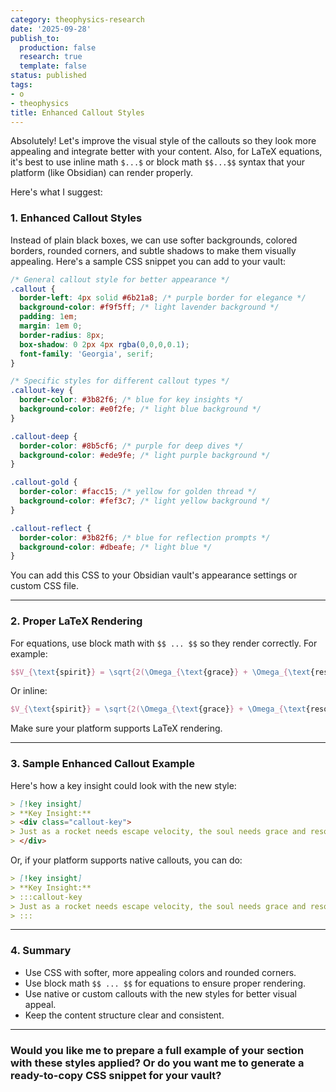 ```yaml
---
category: theophysics-research
date: '2025-09-28'
publish_to:
  production: false
  research: true
  template: false
status: published
tags:
- o
- theophysics
title: Enhanced Callout Styles
---
```

   
Absolutely! Let's improve the visual style of the callouts so they look more appealing and integrate better with your content. Also, for LaTeX equations, it's best to use inline math `$...$` or block math `$$...$$` syntax that your platform (like Obsidian) can render properly.   
   
Here's what I suggest:   
   
### 1. **Enhanced Callout Styles**   
   
Instead of plain black boxes, we can use softer backgrounds, colored borders, rounded corners, and subtle shadows to make them visually appealing. Here's a sample CSS snippet you can add to your vault:   
   
```css
/* General callout style for better appearance */
.callout {
  border-left: 4px solid #6b21a8; /* purple border for elegance */
  background-color: #f9f5ff; /* light lavender background */
  padding: 1em;
  margin: 1em 0;
  border-radius: 8px;
  box-shadow: 0 2px 4px rgba(0,0,0,0.1);
  font-family: 'Georgia', serif;
}

/* Specific styles for different callout types */
.callout-key {
  border-color: #3b82f6; /* blue for key insights */
  background-color: #e0f2fe; /* light blue background */
}

.callout-deep {
  border-color: #8b5cf6; /* purple for deep dives */
  background-color: #ede9fe; /* light purple background */
}

.callout-gold {
  border-color: #facc15; /* yellow for golden thread */
  background-color: #fef3c7; /* light yellow background */
}

.callout-reflect {
  border-color: #3b82f6; /* blue for reflection prompts */
  background-color: #dbeafe; /* light blue */
}
```
   
   
You can add this CSS to your Obsidian vault's appearance settings or custom CSS file.   
   
   
---   
   
### 2. **Proper LaTeX Rendering**   
   
For equations, use block math with `$$ ... $$` so they render correctly. For example:   
   
```latex
$$V_{\text{spirit}} = \sqrt{2(\Omega_{\text{grace}} + \Omega_{\text{resonance}}) (m_{\text{sin}} + m_Q + m_U)}$$
```
   
   
Or inline:   
   
```latex
$V_{\text{spirit}} = \sqrt{2(\Omega_{\text{grace}} + \Omega_{\text{resonance}}) (m_{\text{sin}} + m_Q + m_U)}$
```
   
   
Make sure your platform supports LaTeX rendering.   
   
   
---   
   
### 3. **Sample Enhanced Callout Example**   
   
Here's how a key insight could look with the new style:   
   
```markdown
> [!key insight]
> **Key Insight:**  
> <div class="callout-key">
> Just as a rocket needs escape velocity, the soul needs grace and resonance to break free from sin’s pull.
> </div>
```
   
   
Or, if your platform supports native callouts, you can do:   
   
```markdown
> [!key insight]
> **Key Insight:**  
> :::callout-key
> Just as a rocket needs escape velocity, the soul needs grace and resonance to break free from sin’s pull.
> :::
```
   
   
   
---   
   
### 4. **Summary**   
   
   
- Use CSS with softer, more appealing colors and rounded corners.   
- Use block math `$$ ... $$` for equations to ensure proper rendering.   
- Use native or custom callouts with the new styles for better visual appeal.   
- Keep the content structure clear and consistent.   
   
   
---   
   
### Would you like me to prepare a full example of your section with these styles applied? Or do you want me to generate a ready-to-copy CSS snippet for your vault?